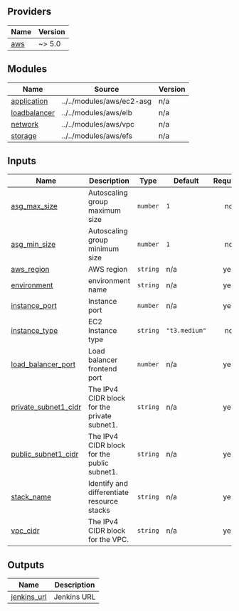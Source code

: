 <!-- BEGIN_TF_DOCS -->
## Providers

| Name | Version |
|------|---------|
| <a name="provider_aws"></a> [aws](#provider\_aws) | ~> 5.0 |

## Modules

| Name | Source | Version |
|------|--------|---------|
| <a name="module_application"></a> [application](#module\_application) | ../../modules/aws/ec2-asg | n/a |
| <a name="module_loadbalancer"></a> [loadbalancer](#module\_loadbalancer) | ../../modules/aws/elb | n/a |
| <a name="module_network"></a> [network](#module\_network) | ../../modules/aws/vpc | n/a |
| <a name="module_storage"></a> [storage](#module\_storage) | ../../modules/aws/efs | n/a |

## Inputs

| Name | Description | Type | Default | Required |
|------|-------------|------|---------|:--------:|
| <a name="input_asg_max_size"></a> [asg\_max\_size](#input\_asg\_max\_size) | Autoscaling group maximum size | `number` | `1` | no |
| <a name="input_asg_min_size"></a> [asg\_min\_size](#input\_asg\_min\_size) | Autoscaling group minimum size | `number` | `1` | no |
| <a name="input_aws_region"></a> [aws\_region](#input\_aws\_region) | AWS region | `string` | n/a | yes |
| <a name="input_environment"></a> [environment](#input\_environment) | environment name | `string` | n/a | yes |
| <a name="input_instance_port"></a> [instance\_port](#input\_instance\_port) | Instance port | `number` | n/a | yes |
| <a name="input_instance_type"></a> [instance\_type](#input\_instance\_type) | EC2 Instance type | `string` | `"t3.medium"` | no |
| <a name="input_load_balancer_port"></a> [load\_balancer\_port](#input\_load\_balancer\_port) | Load balancer frontend port | `number` | n/a | yes |
| <a name="input_private_subnet1_cidr"></a> [private\_subnet1\_cidr](#input\_private\_subnet1\_cidr) | The IPv4 CIDR block for the private subnet1. | `string` | n/a | yes |
| <a name="input_public_subnet1_cidr"></a> [public\_subnet1\_cidr](#input\_public\_subnet1\_cidr) | The IPv4 CIDR block for the public subnet1. | `string` | n/a | yes |
| <a name="input_stack_name"></a> [stack\_name](#input\_stack\_name) | Identify and differentiate resource stacks | `string` | n/a | yes |
| <a name="input_vpc_cidr"></a> [vpc\_cidr](#input\_vpc\_cidr) | The IPv4 CIDR block for the VPC. | `string` | n/a | yes |

## Outputs

| Name | Description |
|------|-------------|
| <a name="output_jenkins_url"></a> [jenkins\_url](#output\_jenkins\_url) | Jenkins URL |
<!-- END_TF_DOCS -->